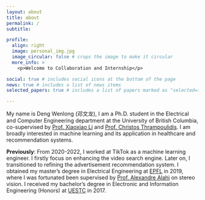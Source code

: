 ```yaml
---
layout: about
title: about
permalink: /
subtitle: 

profile:
  align: right
  image: personal_img.jpg
  image_circular: false # crops the image to make it circular
  more_info: >
    <p>Welcome to Collaboration and Internship</p>

social: true # includes social icons at the bottom of the page
news: true # includes a list of news items
selected_papers: true # includes a list of papers marked as "selected={true}"

---
```


My name is Deng Wenlong (邓文龙), I am a Ph.D. student in the Electrical and Computer Engineering department at the University of British Columbia, co-supervised by [Prof. Xiaoxiao Li](https://tea.ece.ubc.ca/) and [Prof. Christos Thrampoulidis](https://sites.google.com/view/cthrampo). I am broadly interested in machine learning and its application in healthcare and recommendation systems.

**Previously**: From 2020-2022, I worked at TikTok as a machine learning engineer. I firstly focus on enhancing the video search engine. Later on, I transitioned to refining the advertisement recommendation system.  I obtained my master’s degree in Electrical Engineering at [EPFL](https://www.epfl.ch/en/) in 2019, where I was fortunated been supervised by [Prof. Alexandre Alahi](https://people.epfl.ch/alexandre.alahi/?lang=en) on stereo vision. I received my bachelor’s degree in Electronic and Information Engineering (Honors) at
[UESTC](https://en.uestc.edu.cn/) in 2017. 
